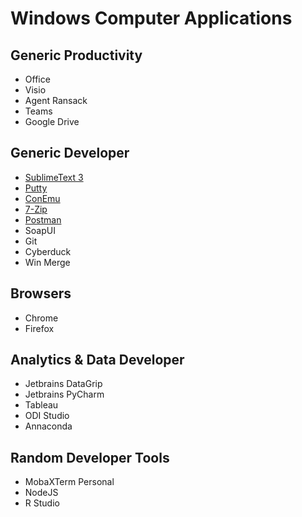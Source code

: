 # Windows Computer Applications

## Generic Productivity
* Office
* Visio
* Agent Ransack
* Teams
* Google Drive

## Generic Developer
* [SublimeText 3](https://www.sublimetext.com/3)
* [Putty](https://www.putty.org/)
* [ConEmu](https://conemu.github.io/)
* [7-Zip](https://www.7-zip.org/download.html)
* [Postman](https://www.getpostman.com/)
* SoapUI
* Git
* Cyberduck
* Win Merge

## Browsers
* Chrome
* Firefox

## Analytics & Data Developer
* Jetbrains DataGrip
* Jetbrains PyCharm
* Tableau
* ODI Studio
* Annaconda

## Random Developer Tools
* MobaXTerm Personal
* NodeJS
* R Studio
